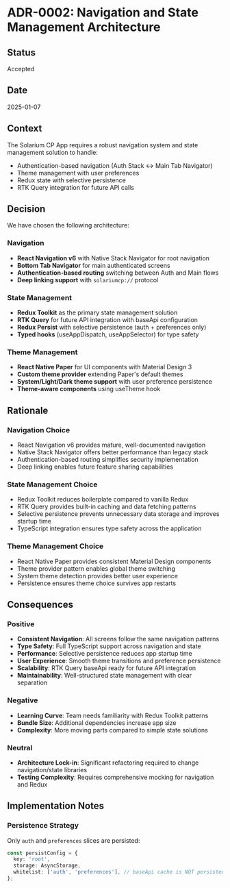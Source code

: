 # ADR-0002: Navigation and State Management Architecture

## Status
Accepted

## Date
2025-01-07

## Context
The Solarium CP App requires a robust navigation system and state management solution to handle:
- Authentication-based navigation (Auth Stack ↔ Main Tab Navigator)
- Theme management with user preferences
- Redux state with selective persistence
- RTK Query integration for future API calls

## Decision
We have chosen the following architecture:

### Navigation
- **React Navigation v6** with Native Stack Navigator for root navigation
- **Bottom Tab Navigator** for main authenticated screens
- **Authentication-based routing** switching between Auth and Main flows
- **Deep linking support** with `solariumcp://` protocol

### State Management
- **Redux Toolkit** as the primary state management solution
- **RTK Query** for future API integration with baseApi configuration
- **Redux Persist** with selective persistence (auth + preferences only)
- **Typed hooks** (useAppDispatch, useAppSelector) for type safety

### Theme Management
- **React Native Paper** for UI components with Material Design 3
- **Custom theme provider** extending Paper's default themes
- **System/Light/Dark theme support** with user preference persistence
- **Theme-aware components** using useTheme hook

## Rationale

### Navigation Choice
- React Navigation v6 provides mature, well-documented navigation
- Native Stack Navigator offers better performance than legacy stack
- Authentication-based routing simplifies security implementation
- Deep linking enables future feature sharing capabilities

### State Management Choice
- Redux Toolkit reduces boilerplate compared to vanilla Redux
- RTK Query provides built-in caching and data fetching patterns
- Selective persistence prevents unnecessary data storage and improves startup time
- TypeScript integration ensures type safety across the application

### Theme Management Choice
- React Native Paper provides consistent Material Design components
- Theme provider pattern enables global theme switching
- System theme detection provides better user experience
- Persistence ensures theme choice survives app restarts

## Consequences

### Positive
- **Consistent Navigation**: All screens follow the same navigation patterns
- **Type Safety**: Full TypeScript support across navigation and state
- **Performance**: Selective persistence reduces app startup time
- **User Experience**: Smooth theme transitions and preference persistence
- **Scalability**: RTK Query baseApi ready for future API integration
- **Maintainability**: Well-structured state management with clear separation

### Negative
- **Learning Curve**: Team needs familiarity with Redux Toolkit patterns
- **Bundle Size**: Additional dependencies increase app size
- **Complexity**: More moving parts compared to simple state solutions

### Neutral
- **Architecture Lock-in**: Significant refactoring required to change navigation/state libraries
- **Testing Complexity**: Requires comprehensive mocking for navigation and Redux

## Implementation Notes

### Persistence Strategy
Only `auth` and `preferences` slices are persisted:
```typescript
const persistConfig = {
  key: 'root',
  storage: AsyncStorage,
  whitelist: ['auth', 'preferences'], // baseApi cache is NOT persisted
};